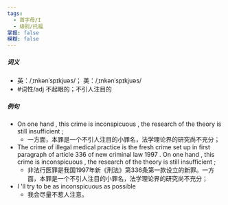 ```yaml
---
tags:
  - 首字母/I
  - 级别/托福
掌握: false
模糊: false
---
```

##### 词义
- 英：/ˌɪnkənˈspɪkjuəs/； 美：/ˌɪnkənˈspɪkjuəs/
- #词性/adj  不起眼的；不引人注目的
##### 例句
- On one hand , this crime is inconspicuous , the research of the theory is still insufficient ;
	- 一方面，本罪是一个不引人注目的小罪名，法学理论界的研究尚不充分；
- The crime of illegal medical practice is the fresh crime set up in first paragraph of article 336 of new criminal law 1997 . On one hand , this crime is inconspicuous , the research of the theory is still insufficient ;
	- 非法行医罪是我国1997年新《刑法》第336条第一款设立的新罪。一方面，本罪是一个不引人注目的小罪名，法学理论界的研究尚不充分；
- I 'll try to be as inconspicuous as possible
	- 我会尽量不惹人注意。
